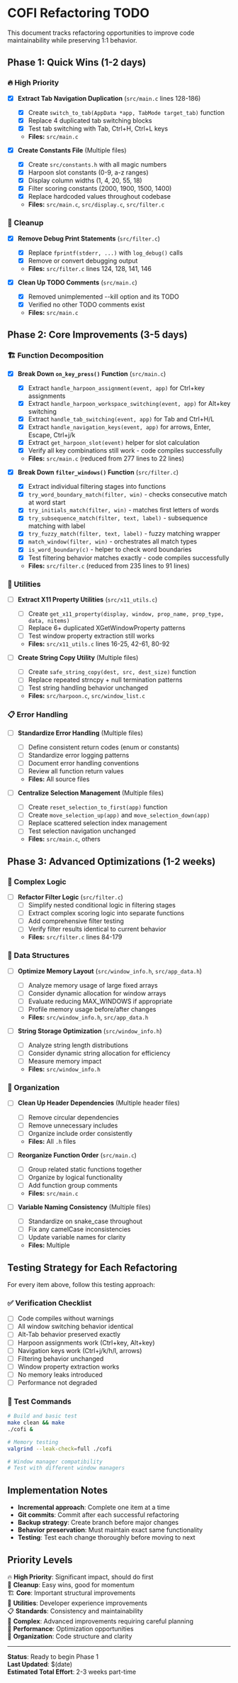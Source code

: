 # COFI Refactoring TODO

This document tracks refactoring opportunities to improve code maintainability while preserving 1:1 behavior.

## Phase 1: Quick Wins (1-2 days)

### 🔥 High Priority

- [x] **Extract Tab Navigation Duplication** (`src/main.c` lines 128-186)
  - [x] Create `switch_to_tab(AppData *app, TabMode target_tab)` function
  - [x] Replace 4 duplicated tab switching blocks
  - [x] Test tab switching with Tab, Ctrl+H, Ctrl+L keys
  - **Files:** `src/main.c`

- [x] **Create Constants File** (Multiple files)
  - [x] Create `src/constants.h` with all magic numbers
  - [x] Harpoon slot constants (0-9, a-z ranges)
  - [x] Display column widths (1, 4, 20, 55, 18)
  - [x] Filter scoring constants (2000, 1900, 1500, 1400)
  - [x] Replace hardcoded values throughout codebase
  - **Files:** `src/main.c`, `src/display.c`, `src/filter.c`

### 🧹 Cleanup

- [x] **Remove Debug Print Statements** (`src/filter.c`)
  - [x] Replace `fprintf(stderr, ...)` with `log_debug()` calls
  - [x] Remove or convert debugging output
  - **Files:** `src/filter.c` lines 124, 128, 141, 146

- [x] **Clean Up TODO Comments** (`src/main.c`)
  - [x] Removed unimplemented --kill option and its TODO
  - [x] Verified no other TODO comments exist
  - **Files:** `src/main.c`

## Phase 2: Core Improvements (3-5 days)

### 🏗️ Function Decomposition

- [x] **Break Down `on_key_press()` Function** (`src/main.c`)
  - [x] Extract `handle_harpoon_assignment(event, app)` for Ctrl+key assignments
  - [x] Extract `handle_harpoon_workspace_switching(event, app)` for Alt+key switching
  - [x] Extract `handle_tab_switching(event, app)` for Tab and Ctrl+H/L
  - [x] Extract `handle_navigation_keys(event, app)` for arrows, Enter, Escape, Ctrl+j/k
  - [x] Extract `get_harpoon_slot(event)` helper for slot calculation
  - [x] Verify all key combinations still work - code compiles successfully
  - **Files:** `src/main.c` (reduced from 277 lines to 22 lines)

- [x] **Break Down `filter_windows()` Function** (`src/filter.c`)
  - [x] Extract individual filtering stages into functions
  - [x] `try_word_boundary_match(filter, win)` - checks consecutive match at word start
  - [x] `try_initials_match(filter, win)` - matches first letters of words
  - [x] `try_subsequence_match(filter, text, label)` - subsequence matching with label
  - [x] `try_fuzzy_match(filter, text, label)` - fuzzy matching wrapper
  - [x] `match_window(filter, win)` - orchestrates all match types
  - [x] `is_word_boundary(c)` - helper to check word boundaries
  - [x] Test filtering behavior matches exactly - code compiles successfully
  - **Files:** `src/filter.c` (reduced from 235 lines to 91 lines)

### 🔧 Utilities

- [ ] **Extract X11 Property Utilities** (`src/x11_utils.c`)
  - [ ] Create `get_x11_property(display, window, prop_name, prop_type, data, nitems)`
  - [ ] Replace 6+ duplicated XGetWindowProperty patterns
  - [ ] Test window property extraction still works
  - **Files:** `src/x11_utils.c` lines 16-25, 42-61, 80-92

- [ ] **Create String Copy Utility** (Multiple files)
  - [ ] Create `safe_string_copy(dest, src, dest_size)` function
  - [ ] Replace repeated strncpy + null termination patterns
  - [ ] Test string handling behavior unchanged
  - **Files:** `src/harpoon.c`, `src/window_list.c`

### 📋 Error Handling

- [ ] **Standardize Error Handling** (Multiple files)
  - [ ] Define consistent return codes (enum or constants)
  - [ ] Standardize error logging patterns
  - [ ] Document error handling conventions
  - [ ] Review all function return values
  - **Files:** All source files

- [ ] **Centralize Selection Management** (Multiple files)
  - [ ] Create `reset_selection_to_first(app)` function
  - [ ] Create `move_selection_up(app)` and `move_selection_down(app)`
  - [ ] Replace scattered selection index management
  - [ ] Test selection navigation unchanged
  - **Files:** `src/main.c`, others

## Phase 3: Advanced Optimizations (1-2 weeks)

### 🧠 Complex Logic

- [ ] **Refactor Filter Logic** (`src/filter.c`)
  - [ ] Simplify nested conditional logic in filtering stages
  - [ ] Extract complex scoring logic into separate functions
  - [ ] Add comprehensive filter testing
  - [ ] Verify filter results identical to current behavior
  - **Files:** `src/filter.c` lines 84-179

### 💾 Data Structures

- [ ] **Optimize Memory Layout** (`src/window_info.h`, `src/app_data.h`)
  - [ ] Analyze memory usage of large fixed arrays
  - [ ] Consider dynamic allocation for window arrays
  - [ ] Evaluate reducing MAX_WINDOWS if appropriate
  - [ ] Profile memory usage before/after changes
  - **Files:** `src/window_info.h`, `src/app_data.h`

- [ ] **String Storage Optimization** (`src/window_info.h`)
  - [ ] Analyze string length distributions
  - [ ] Consider dynamic string allocation for efficiency
  - [ ] Measure memory impact
  - **Files:** `src/window_info.h`

### 📁 Organization

- [ ] **Clean Up Header Dependencies** (Multiple header files)
  - [ ] Remove circular dependencies
  - [ ] Remove unnecessary includes
  - [ ] Organize include order consistently
  - **Files:** All `.h` files

- [ ] **Reorganize Function Order** (`src/main.c`)
  - [ ] Group related static functions together
  - [ ] Organize by logical functionality
  - [ ] Add function group comments
  - **Files:** `src/main.c`

- [ ] **Variable Naming Consistency** (Multiple files)
  - [ ] Standardize on snake_case throughout
  - [ ] Fix any camelCase inconsistencies
  - [ ] Update variable names for clarity
  - **Files:** Multiple

## Testing Strategy for Each Refactoring

For every item above, follow this testing approach:

### ✅ Verification Checklist
- [ ] Code compiles without warnings
- [ ] All window switching behavior identical
- [ ] Alt-Tab behavior preserved exactly
- [ ] Harpoon assignments work (Ctrl+key, Alt+key)
- [ ] Navigation keys work (Ctrl+j/k/h/l, arrows)
- [ ] Filtering behavior unchanged
- [ ] Window property extraction works
- [ ] No memory leaks introduced
- [ ] Performance not degraded

### 🧪 Test Commands
```bash
# Build and basic test
make clean && make
./cofi &

# Memory testing
valgrind --leak-check=full ./cofi

# Window manager compatibility
# Test with different window managers
```

## Implementation Notes

- **Incremental approach**: Complete one item at a time
- **Git commits**: Commit after each successful refactoring
- **Backup strategy**: Create branch before major changes
- **Behavior preservation**: Must maintain exact same functionality
- **Testing**: Test each change thoroughly before moving to next

## Priority Levels

🔥 **High Priority**: Significant impact, should do first  
🧹 **Cleanup**: Easy wins, good for momentum  
🏗️ **Core**: Important structural improvements  
🔧 **Utilities**: Developer experience improvements  
📋 **Standards**: Consistency and maintainability  
🧠 **Complex**: Advanced improvements requiring careful planning  
💾 **Performance**: Optimization opportunities  
📁 **Organization**: Code structure and clarity

---

**Status**: Ready to begin Phase 1  
**Last Updated**: $(date)  
**Estimated Total Effort**: 2-3 weeks part-time
